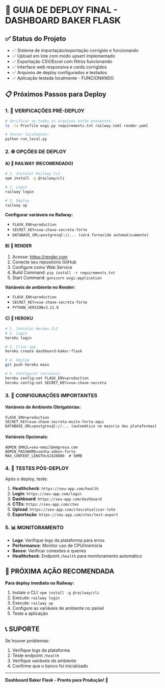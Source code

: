 # 🚀 GUIA DE DEPLOY FINAL - DASHBOARD BAKER FLASK

## ✅ Status do Projeto
- ✅ Sistema de importação/exportação corrigido e funcionando
- ✅ Upload em lote com modo upsert implementado  
- ✅ Exportação CSV/Excel com filtros funcionando
- ✅ Interface web responsiva e cards corrigidos
- ✅ Arquivos de deploy configurados e testados
- ✅ Aplicação testada localmente - FUNCIONANDO

## 📋 Próximos Passos para Deploy

### 1. 🔧 VERIFICAÇÕES PRÉ-DEPLOY

```bash
# Verificar se todos os arquivos estão presentes:
ls -la Procfile wsgi.py requirements.txt railway.toml render.yaml

# Testar localmente:
python run_local.py
```

### 2. 🌐 OPÇÕES DE DEPLOY

#### A) 🚄 RAILWAY (RECOMENDADO)
```bash
# 1. Instalar Railway CLI
npm install -g @railway/cli

# 2. Login
railway login

# 3. Deploy
railway up
```

**Configurar variáveis no Railway:**
- `FLASK_ENV=production`
- `SECRET_KEY=sua-chave-secreta-forte`
- `DATABASE_URL=postgresql://... (será fornecido automaticamente)`

#### B) 🎨 RENDER  
1. Acesse: https://render.com
2. Conecte seu repositório GitHub
3. Configure como Web Service
4. Build Command: `pip install -r requirements.txt`
5. Start Command: `gunicorn wsgi:application`

**Variáveis de ambiente no Render:**
- `FLASK_ENV=production`
- `SECRET_KEY=sua-chave-secreta-forte`
- `PYTHON_VERSION=3.11.0`

#### C) 💜 HEROKU
```bash
# 1. Instalar Heroku CLI
# 2. Login
heroku login

# 3. Criar app
heroku create dashboard-baker-flask

# 4. Deploy
git push heroku main

# 5. Configurar variáveis
heroku config:set FLASK_ENV=production
heroku config:set SECRET_KEY=sua-chave-secreta
```

### 3. 🔑 CONFIGURAÇÕES IMPORTANTES

#### Variáveis de Ambiente Obrigatórias:
```
FLASK_ENV=production
SECRET_KEY=sua-chave-secreta-muito-forte-aqui
DATABASE_URL=postgresql://... (automático na maioria das plataformas)
```

#### Variáveis Opcionais:
```
ADMIN_EMAIL=seu-email@empresa.com
ADMIN_PASSWORD=senha-admin-forte
MAX_CONTENT_LENGTH=52428800  # 50MB
```

### 4. 🧪 TESTES PÓS-DEPLOY

Após o deploy, teste:

1. **Healthcheck**: `https://seu-app.com/health`
2. **Login**: `https://seu-app.com/login`
3. **Dashboard**: `https://seu-app.com/dashboard`
4. **CTEs**: `https://seu-app.com/ctes`
5. **Upload**: `https://seu-app.com/ctes/atualizar-lote`
6. **Exportação**: `https://seu-app.com/ctes/test-export`

### 5. 📊 MONITORAMENTO

- **Logs**: Verifique logs da plataforma para erros
- **Performance**: Monitor uso de CPU/memória
- **Banco**: Verificar conexões e queries
- **Healthcheck**: Endpoint `/health` para monitoramento automático

## 🎯 PRÓXIMA AÇÃO RECOMENDADA

**Para deploy imediato no Railway:**

1. Instale o CLI: `npm install -g @railway/cli`
2. Execute: `railway login`
3. Execute: `railway up`
4. Configure as variáveis de ambiente no painel
5. Teste a aplicação

## 📞 SUPORTE

Se houver problemas:
1. Verifique logs da plataforma
2. Teste endpoint `/health`
3. Verifique variáveis de ambiente
4. Confirme que o banco foi inicializado

---
**Dashboard Baker Flask - Pronto para Produção! 🚀**
